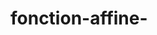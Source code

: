 # fonction-affine-
<html>
  <head>
    <script>
      #entrée : x un nombre réel représentant l'antécédent , a un nombre entier représentant le coef, p un nombre entier représentant la constante
def entrées():
  a=int(input())
  p=int(input())
  return a,p

#cette fonction calcule une fonction affine de 0 à 1
def ines(a,p):
    y=(a)*x+(p)
    return y

#sortie : y un nombre réel image de x
def sorties (y):
    print(y)


a,p=entrées ()
for x in range (0,15):
  y=ines(a,p)
  sorties (y)
  </script>
 </head>
</html>

